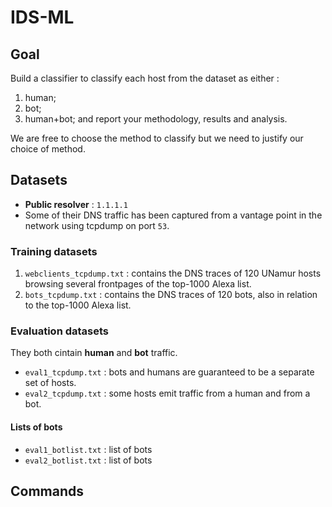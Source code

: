 # IDS-ML

## Goal

Build a classifier to classify each host from the dataset as either : 
1) human; 
2) bot;
3) human+bot; 
and report your methodology, results and analysis.

We are free to choose the method to classify but we need to justify our choice of method.

## Datasets

- **Public resolver** : `1.1.1.1`
- Some of their DNS traffic has been captured from a vantage point in the network using tcpdump on port `53`.

### Training datasets

1) `webclients_tcpdump.txt` : contains the DNS traces of 120 UNamur hosts browsing several frontpages of the top-1000 Alexa list.
2) `bots_tcpdump.txt` : contains the DNS traces of 120 bots, also in relation to the top-1000 Alexa list.

### Evaluation datasets

They both cintain **human** and **bot** traffic.

- `eval1_tcpdump.txt` : bots and humans are guaranteed to be a separate set of hosts. 
- `eval2_tcpdump.txt` : some hosts emit traffic from a human and from a bot.

#### Lists of bots

- `eval1_botlist.txt` : list of bots
- `eval2_botlist.txt` : list of bots


## Commands


